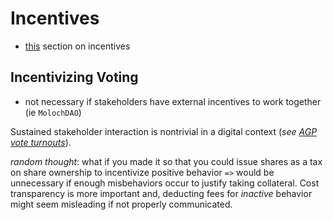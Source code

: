 # Incentives

* [this](https://substrate.recipes/advanced/incentive.html) section on incentives

## Incentivizing Voting

* not necessary if stakeholders have external incentives to work together (ie `MolochDAO`)

Sustained stakeholder interaction is nontrivial in a digital context (*see [AGP vote turnouts](https://forum.aragon.org/t/evaluating-the-agp-1-voting-results-makes-me-think-we-need-an-aragon-community-token-act/290)*). 

*random thought*: what if you made it so that you could issue shares as a tax on share ownership to incentivize positive behavior `=>` would be unnecessary if enough misbehaviors occur to justify taking collateral. Cost transparency is more important and, deducting fees for *inactive* behavior might seem misleading if not properly communicated.